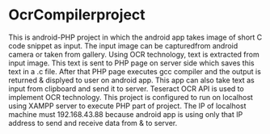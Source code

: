 # OcrCompilerproject
This is android-PHP project in which the android app takes image of short C code snippet as input. The input image 
can be capturedfrom android camera or taken from gallery. Using OCR technology, text is extracted from input image. 
This text is sent to PHP page on server side which saves this text in a .c file. After that PHP page executes gcc compiler 
and the output is returned & displyed to user on android app. This app can also take text as input from clipboard 
and send it to server. Teseract OCR API is used to implement OCR technology. This project is configured to run on localhost 
using XAMPP server to execute PHP part of project. The IP of localhost machine must 192.168.43.88 because android app 
is using only that IP address to send and receive data from & to server.
